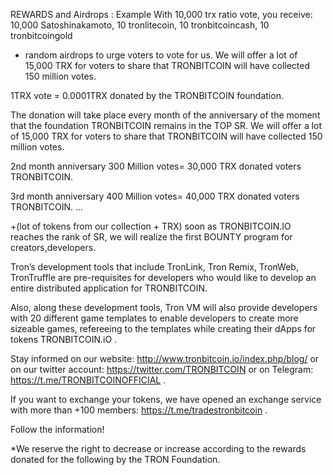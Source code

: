 
REWARDS and Airdrops :
Example 
With 10,000 trx ratio vote, you receive: 
10,000 Satoshinakamoto,
10 tronlitecoin, 
10 tronbitcoincash, 
10 tronbitcoingold 
+ random airdrops to urge voters to vote for us.
We will offer a lot of 15,000 TRX for voters to share that TRONBITCOIN will have collected 150 million votes.

1TRX vote = 0.0001TRX donated by the TRONBITCOIN foundation.

The donation will take place every month of the anniversary of the moment that the foundation TRONBITCOIN remains in the TOP SR.
We will offer a lot of 15,000 TRX for voters to share that TRONBITCOIN will have collected 150 million votes.

2nd month anniversary 300 Million votes= 30,000 TRX donated voters TRONBITCOIN.

3rd month anniversary 400 Million votes= 40,000 TRX donated voters TRONBITCOIN.
...

+(lot of tokens from our collection + TRX) soon as TRONBITCOIN.IO reaches the rank of SR, we will realize the first BOUNTY program for creators,developers.

Tron’s development tools that include TronLink, Tron Remix, TronWeb, TronTruffle are pre-requisites for developers who would like to develop an entire distributed application for TRONBITCOIN.

Also, along these development tools, Tron VM will also provide developers with 20 different game templates to enable developers to create more sizeable games, refereeing to the templates while creating their dApps for tokens TRONBITCOIN.iO .

Stay informed on our website: http://www.tronbitcoin.io/index.php/blog/
 or on our twitter account: https://twitter.com/TRONBITCOIN
 or on Telegram: https://t.me/TRONBITCOINOFFICIAL .

If you want to exchange your tokens, we have opened an exchange service with more than +100 members:
 https://t.me/tradestronbitcoin .
 
 Follow the information!

*We reserve the right to decrease or increase according to the rewards donated for the following by the TRON Foundation.
